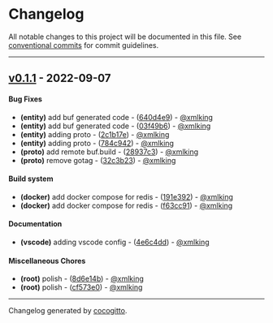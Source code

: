# Changelog
All notable changes to this project will be documented in this file. See [conventional commits](https://www.conventionalcommits.org/) for commit guidelines.

- - -
## [v0.1.1](https://github.com/xmlking/entity-resolution/compare/v0.1.0..v0.1.1) - 2022-09-07
#### Bug Fixes
- **(entity)** add buf generated code - ([640d4e9](https://github.com/xmlking/entity-resolution/commit/640d4e97ddfc0d3cd918a7e2be88239a49268ac3)) - [@xmlking](https://github.com/xmlking)
- **(entity)** add buf generated code - ([03f49b6](https://github.com/xmlking/entity-resolution/commit/03f49b61238624110f1ac13df660aebbf67f3eab)) - [@xmlking](https://github.com/xmlking)
- **(entity)** adding proto - ([2c1b17e](https://github.com/xmlking/entity-resolution/commit/2c1b17ea4702008a5e145f0cba897b629911a6d6)) - [@xmlking](https://github.com/xmlking)
- **(entity)** adding proto - ([784c942](https://github.com/xmlking/entity-resolution/commit/784c942cccfb9c5577e68081b53c9192df45964e)) - [@xmlking](https://github.com/xmlking)
- **(proto)** add remote buf.build - ([28937c3](https://github.com/xmlking/entity-resolution/commit/28937c348e5f784ccf185e1e35ae1089d40761d1)) - [@xmlking](https://github.com/xmlking)
- **(proto)** remove gotag - ([32c3b23](https://github.com/xmlking/entity-resolution/commit/32c3b2366fa95656119a0c8d67bf0a9e423835f9)) - [@xmlking](https://github.com/xmlking)
#### Build system
- **(docker)** add docker compose for redis - ([191e392](https://github.com/xmlking/entity-resolution/commit/191e3925b371b3bec5a35fe8776deba955465d6b)) - [@xmlking](https://github.com/xmlking)
- **(docker)** add docker compose for redis - ([f63cc91](https://github.com/xmlking/entity-resolution/commit/f63cc91c539fc0e15c222a3206dfb826c7348ed6)) - [@xmlking](https://github.com/xmlking)
#### Documentation
- **(vscode)** adding vscode config - ([4e6c4dd](https://github.com/xmlking/entity-resolution/commit/4e6c4dd2e6742a86df9c1a59a1ffc95b5a72f85c)) - [@xmlking](https://github.com/xmlking)
#### Miscellaneous Chores
- **(root)** polish - ([8d6e14b](https://github.com/xmlking/entity-resolution/commit/8d6e14b8337ee1242ed0be9f9f4fe527875a7099)) - [@xmlking](https://github.com/xmlking)
- **(root)** polish - ([cf573e0](https://github.com/xmlking/entity-resolution/commit/cf573e025ff7f97c37ebc180d0e7a13eb5c78806)) - [@xmlking](https://github.com/xmlking)

- - -

Changelog generated by [cocogitto](https://github.com/cocogitto/cocogitto).